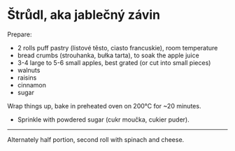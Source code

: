 # Štrůdl, aka jablečný závin

Prepare:

* 2 rolls puff pastry (listové těsto, ciasto francuskie), room temperature
* bread crumbs (strouhanka, bułka tarta), to soak the apple juice
* 3-4 large to 5-6 small apples, best grated (or cut into small pieces)
* walnuts
* raisins
* cinnamon
* sugar

Wrap things up, bake in preheated oven on 200°C for ~20 minutes.

* Sprinkle with powdered sugar (cukr moučka, cukier puder).

---

Alternately half portion, second roll with spinach and cheese.
